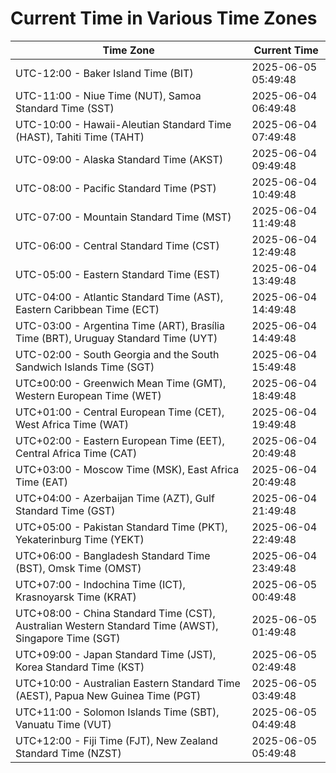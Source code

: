 # Current Time in Various Time Zones

| Time Zone | Current Time |
|-----------|--------------|
| UTC-12:00 - Baker Island Time (BIT) | 2025-06-05 05:49:48 |
| UTC-11:00 - Niue Time (NUT), Samoa Standard Time (SST) | 2025-06-04 06:49:48 |
| UTC-10:00 - Hawaii-Aleutian Standard Time (HAST), Tahiti Time (TAHT) | 2025-06-04 07:49:48 |
| UTC-09:00 - Alaska Standard Time (AKST) | 2025-06-04 09:49:48 |
| UTC-08:00 - Pacific Standard Time (PST) | 2025-06-04 10:49:48 |
| UTC-07:00 - Mountain Standard Time (MST) | 2025-06-04 11:49:48 |
| UTC-06:00 - Central Standard Time (CST) | 2025-06-04 12:49:48 |
| UTC-05:00 - Eastern Standard Time (EST) | 2025-06-04 13:49:48 |
| UTC-04:00 - Atlantic Standard Time (AST), Eastern Caribbean Time (ECT) | 2025-06-04 14:49:48 |
| UTC-03:00 - Argentina Time (ART), Brasília Time (BRT), Uruguay Standard Time (UYT) | 2025-06-04 14:49:48 |
| UTC-02:00 - South Georgia and the South Sandwich Islands Time (SGT) | 2025-06-04 15:49:48 |
| UTC±00:00 - Greenwich Mean Time (GMT), Western European Time (WET) | 2025-06-04 18:49:48 |
| UTC+01:00 - Central European Time (CET), West Africa Time (WAT) | 2025-06-04 19:49:48 |
| UTC+02:00 - Eastern European Time (EET), Central Africa Time (CAT) | 2025-06-04 20:49:48 |
| UTC+03:00 - Moscow Time (MSK), East Africa Time (EAT) | 2025-06-04 20:49:48 |
| UTC+04:00 - Azerbaijan Time (AZT), Gulf Standard Time (GST) | 2025-06-04 21:49:48 |
| UTC+05:00 - Pakistan Standard Time (PKT), Yekaterinburg Time (YEKT) | 2025-06-04 22:49:48 |
| UTC+06:00 - Bangladesh Standard Time (BST), Omsk Time (OMST) | 2025-06-04 23:49:48 |
| UTC+07:00 - Indochina Time (ICT), Krasnoyarsk Time (KRAT) | 2025-06-05 00:49:48 |
| UTC+08:00 - China Standard Time (CST), Australian Western Standard Time (AWST), Singapore Time (SGT) | 2025-06-05 01:49:48 |
| UTC+09:00 - Japan Standard Time (JST), Korea Standard Time (KST) | 2025-06-05 02:49:48 |
| UTC+10:00 - Australian Eastern Standard Time (AEST), Papua New Guinea Time (PGT) | 2025-06-05 03:49:48 |
| UTC+11:00 - Solomon Islands Time (SBT), Vanuatu Time (VUT) | 2025-06-05 04:49:48 |
| UTC+12:00 - Fiji Time (FJT), New Zealand Standard Time (NZST) | 2025-06-05 05:49:48 |
